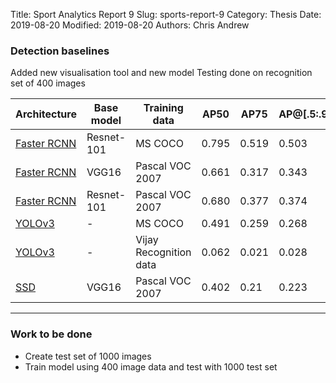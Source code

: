 Title: Sport Analytics Report 9
Slug: sports-report-9
Category: Thesis
Date: 2019-08-20
Modified: 2019-08-20
Authors: Chris Andrew

### Detection baselines
Added new visualisation tool and new model
Testing done on recognition set of 400 images
<table class="table table-bordered table-hover">
  <thead>
    <tr class="header">
      <th>Architecture</th>
      <th>Base model</th>
      <th>Training data</th>
      <th>AP50</th>
      <th>AP75</th>
      <th>AP@[.5:.95]</th>
    </tr>
  </thead>
  <tbody>
    <tr class="header">
      <td><a href="http://preon.iiit.ac.in:8888/?model=res101_coco_img">Faster RCNN</a></td>
      <td>Resnet-101</td>
      <td>MS COCO</td>
      <td>0.795</td>
      <td>0.519</td>
      <td>0.503</td>
    <tr class="header">
    <tr class="header">
      <td><a href="http://preon.iiit.ac.in:8888/?model=vgg16_pascal_img">Faster RCNN</a></td>
      <td> VGG16</td>
      <td> Pascal VOC 2007</td>
      <td>0.661</td>
      <td>0.317</td>
      <td>0.343</td>
    </tr>
    <tr class="header">
      <td><a href="http://preon.iiit.ac.in:8888/?model=res101_pascal_img">Faster RCNN</a></td>
      <td>Resnet-101</td>
      <td>Pascal VOC 2007</td>
      <td>0.680</td>
      <td>0.377</td>
      <td>0.374</td>
    </tr>
    <tr class="header">
      <td><a href="http://preon.iiit.ac.in:8888/?model=yolo">YOLOv3</a></td>
      <td>-</td>
      <td>MS COCO</td>
      <td>0.491</td>
      <td>0.259</td>
      <td>0.268</td>
    </tr>
    <tr class="header">
      <td><a href="http://preon.iiit.ac.in:8888/?model=yolo-vijay">YOLOv3</a></td>
      <td>-</td>
      <td>Vijay Recognition data</td>
      <td>0.062</td>
      <td>0.021</td>
      <td>0.028</td>
    </tr>
    <tr class="header">
    <td><a href="http://preon.iiit.ac.in:8888/?model=ssd">SSD </a></td>
    <td>VGG16</td>
    <td>Pascal VOC 2007</td>
    <td>0.402</td>
    <td>0.21</td>
    <td>0.223 </td>
    </tr>
  </tbody>
</table>

-------
### Work to be done
- Create test set of 1000 images
- Train model using 400 image data and test with 1000 test set
